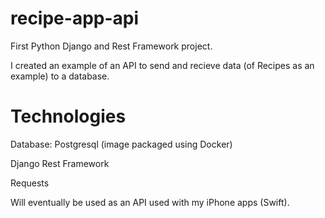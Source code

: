 # recipe-app-api
First Python Django and Rest Framework project.  

I created an example of an API to send and recieve data (of Recipes as an example) to a database.

# Technologies
Database: Postgresql (image packaged using Docker)

Django Rest Framework

Requests

Will eventually be used as an API used with my iPhone apps (Swift).

